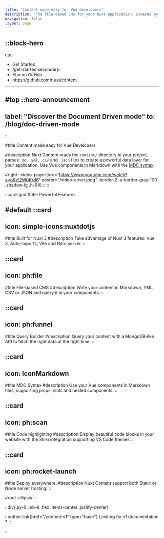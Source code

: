 ```yaml
---
title: "Content made easy for Vue developers"
description: "The file-based CMS for your Nuxt application, powered by Markdown and Vue components."
navigation: false
layout: page
---
```


::block-hero
---
cta:
  - Get Started
  - /get-started
secondary:
  - Star on GitHub
  - https://github.com/nuxt/content
---

#top
  ::hero-announcement
  ---
  label: "Discover the Document Driven mode"
  to: /blog/doc-driven-mode
  ---
  ::

#title
Content made easy for Vue Developers

#description
Nuxt Content reads the `content/` directory in your project, parses `.md`, `.yml`, `.csv` and `.json` files to create a powerful data layer for your application. Use Vue components in Markdown with the [MDC syntax](/guide/writing/mdc).

#right
::video-player{src="https://www.youtube.com/watch?v=o9e12WbKrd8" poster="/video-cover.jpeg" .border-2 .u-border-gray-100 .shadow-lg .h-64}
::
::

::card-grid
#title
Powerful Features

#default
  ::card
  ---
  icon: simple-icons:nuxtdotjs
  ---
  #title
  Built for Nuxt 3
  #description
  Take advantage of Nuxt 3 features: Vue 3, Auto-imports, Vite and Nitro server.
  ::

  ::card
  ---
  icon: ph:file
  ---
  #title
  File-based CMS
  #description
  Write your content in Markdown, YML, CSV or JSON and query it in your components.
  ::

  ::card
  ---
  icon: ph:funnel
  ---
  #title
  Query Builder
  #description
  Query your content with a MongoDB-like API to fetch the right data at the right time.
  ::

  ::card
  ---
  icon: IconMarkdown
  ---
  #title
  MDC Syntax
  #description
  Use your Vue components in Markdown files, supporting props, slots and nested components.
  ::

  ::card
  ---
  icon: ph:scan
  ---
  #title
  Code highlighting
  #description
  Display beautiful code blocks in your website with the Shiki integration supporting VS Code themes.
  ::

  ::card
  ---
  icon: ph:rocket-launch
  ---
  #title
  Deploy everywhere.
  #description
  Nuxt Content support both Static or Node server hosting.
  ::

#root
:ellipsis
::

::div{.py-8 .mb-8 .flex .items-center .justify-center}

  ::button-link{href="/content-v1" type="base"}
  Looking for v1 documentation ?
  ::

::
